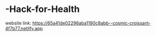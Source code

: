 # -Hack-for-Health
website link: https://65a41de02296aba1190c8abb--cosmic-croissant-4f7b77.netlify.app
